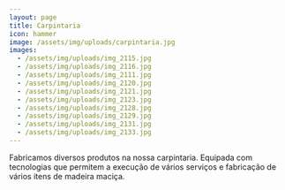 ```yaml
---
layout: page
title: Carpintaria
icon: hammer
image: /assets/img/uploads/carpintaria.jpg
images:
  - /assets/img/uploads/img_2115.jpg
  - /assets/img/uploads/img_2116.jpg
  - /assets/img/uploads/img_2111.jpg
  - /assets/img/uploads/img_2120.jpg
  - /assets/img/uploads/img_2121.jpg
  - /assets/img/uploads/img_2123.jpg
  - /assets/img/uploads/img_2128.jpg
  - /assets/img/uploads/img_2129.jpg
  - /assets/img/uploads/img_2131.jpg
  - /assets/img/uploads/img_2133.jpg
---
```


Fabricamos diversos produtos na nossa carpintaria.
Equipada com tecnologias que permitem a execução de vários serviços e fabricação de vários itens de madeira maciça.